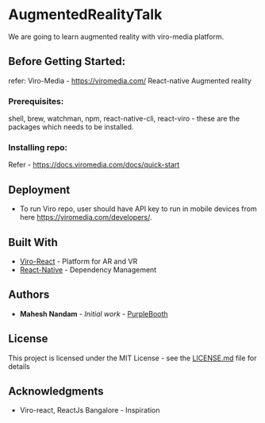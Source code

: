 # AugmentedRealityTalk
We are going to learn augmented reality with viro-media platform.

## Before Getting Started:
refer:
    Viro-Media - https://viromedia.com/
    React-native
    Augmented reality
### Prerequisites:
shell, brew, watchman, npm, react-native-cli, react-viro - these are the packages which needs to be installed.

### Installing repo:
Refer - https://docs.viromedia.com/docs/quick-start

## Deployment 
- To run Viro repo, user should have API key to run in mobile devices from here https://viromedia.com/developers/.

## Built With

* [Viro-React](https://viromedia.com/) - Platform for AR and VR
* [React-Native](https://facebook.github.io/react-native/) - Dependency Management


## Authors

* **Mahesh Nandam** - *Initial work* - [PurpleBooth](https://github.com/MaheshNandam)

## License

This project is licensed under the MIT License - see the [LICENSE.md](LICENSE.md) file for details

## Acknowledgments

* Viro-react, ReactJs Bangalore - Inspiration
